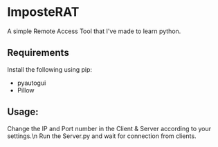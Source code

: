 # ImposteRAT
A simple Remote Access Tool that I've made to learn python.

## Requirements
Install the following using pip:
 - pyautogui
 - Pillow

## Usage:
Change the IP and Port number in the Client & Server according to your settings.\n
Run the Server.py and wait for connection from clients.
